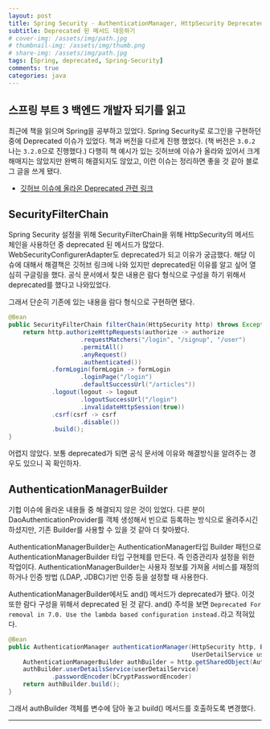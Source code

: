 ```yaml
---
layout: post
title: Spring Security - AuthenticationManager, HttpSecurity Deprecated 대응
subtitle: Deprecated 된 메서드 대응하기
# cover-img: /assets/img/path.jpg
# thumbnail-img: /assets/img/thumb.png
# share-img: /assets/img/path.jpg
tags: [Spring, deprecated, Spring-Security]
comments: true
categories: java
---
```

## 스프링 부트 3 백엔드 개발자 되기를 읽고
최근에 책을 읽으며 Spring을 공부하고 있었다. Spring Security로 로그인을 구현하던 중에 Deprecated 이슈가 있었다. 책과 버전을 다르게 진행 했었다.
(책 버전은 ```3.0.2``` 나는 ```3.2.0```으로 진행했다.) 다행히 책 예시가 있는 깃허브에 이슈가 올라와 있어서 크게 해매지는 않았지만 완벽히 해결되지도 
않았고, 이런 이슈는 정리하면 좋을 것 같아 블로그 글을 쓰게 됐다.
- [깃허브 이슈에 올라온 Deprecated 관련 링크](https://github.com/shinsunyoung/springboot-developer/issues/5)

## SecurityFilterChain
Spring Security 설정을 위해 SecurityFilterChain을 위해 HttpSecurity의 메서드 체인을 사용하던 중 deprecated 된 메서드가 많았다. 
WebSecurityConfigurerAdapter도 deprecated가 되고 이유가 궁금했다. 해당 이슈에 대해서 해결책은 깃허브 링크에 나와 있지만 deprecated된 이유를 알고 싶어 
열심히 구글링을 했다. 공식 문서에서 찾은 내용은 람다 형식으로 구성을 하기 위해서 deprecated를 했다고 나와있었다.

그래서 단순히 기존에 있는 내용을 람다 형식으로 구현하면 됐다.
```java
@Bean
public SecurityFilterChain filterChain(HttpSecurity http) throws Exception {
    return http.authorizeHttpRequests(authorize -> authorize
                    .requestMatchers("/login", "/signup", "/user")
                    .permitAll()
                    .anyRequest()
                    .authenticated())
            .formLogin(formLogin -> formLogin
                    .loginPage("/login")
                    .defaultSuccessUrl("/articles"))
            .logout(logout -> logout
                    .logoutSuccessUrl("/login")
                    .invalidateHttpSession(true))
            .csrf(csrf -> csrf
                    .disable())
            .build();
}
```
어렵지 않았다. 보통 deprecated가 되면 공식 문서에 이유와 해결방식을 알려주는 경우도 있으니 꼭 확인하자.

## AuthenticationManagerBuilder
기헙 이슈에 올라온 내용들 중 해결되지 않은 것이 있었다. 다른 분이 DaoAuthenticationProvider를 객체 생성해서 빈으로 등록하는 방식으로 올려주시긴 하셨지만,
기존 Builder를 사용할 수 있을 것 같아 더 찾아봤다.

AuthenticationManagerBuilder는 AuthenticationManager타입 Builder 패턴으로 AuthenticationManagerBuilder 타입 구현체를 만든다.
즉 인증관리자 설정을 위한 작업이다. AuthenticationManagerBuilder는 사용자 정보를 가져올 서비스를 재정의 하거나 인증 방법 (LDAP, JDBC)기반 인증 등을 설정할 때 사용한다.


AuthenticationManagerBuilder에서도 and() 메서드가 deprecated가 됐다. 이것 또한 람다 구성을 위해서 deprecated 된 것 같다.
and() 주석을 보면 ```Deprecated For removal in 7.0. Use the lambda based configuration instead.```라고 적혀있다.

```java
@Bean
public AuthenticationManager authenticationManager(HttpSecurity http, BCryptPasswordEncoder bCryptPasswordEncoder,
                                                   UserDetailService userDetailService) throws Exception {
    AuthenticationManagerBuilder authBuilder = http.getSharedObject(AuthenticationManagerBuilder.class);
    authBuilder.userDetailsService(userDetailService)
            .passwordEncoder(bCryptPasswordEncoder)
    return authBuilder.build();
}
```
그래서 authBuilder 객체를 변수에 담아 놓고 build() 메서드를 호출하도록 변경했다.

---

